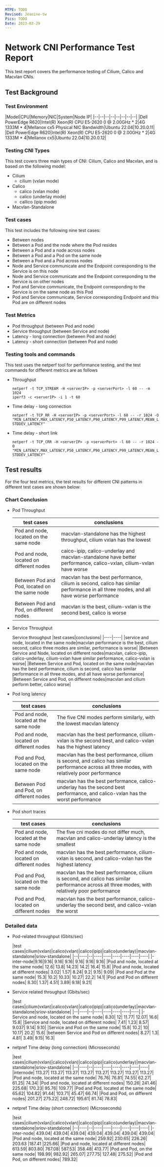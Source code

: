 ```yaml
---
MTPE: TODO
Revised: Jeanine-tw
Pics: TODO
Date: 2023-03-29
---
```


# Network CNI Performance Test Report

This test report covers the performance testing of Cilium, Calico and Macvlan CNIs.

## Test Background

### Test Environment

|Model|CPU|Memory|NIC|System|Node IP|
|--|--|--|--|--|--|--|--|
|Dell PowerEdge R620|Intel(R) Xeon(R) CPU E5-2620 0 @ 2.00GHz * 2|4G 1333M * 4|Mellanox cx5 Physical NIC Bandwidth|Ubuntu 22.04|10.20.0.11|
|Dell PowerEdge R620|Intel(R) Xeon(R) CPU E5-2620 0 @ 2.00GHz * 2|4G 1333M * 4|Mellanox cx5|Ubuntu 22.04|10.20.0.12|

### Testing CNI Types

This test covers three main types of CNI: Cilium, Calico and Macvlan, and is based on the following model:

- Cilium
    - cilium (vxlan mode)
- Calico
    - calico (vxlan mode)
    - calico (underlay mode)
    - callico (ipip mode)
- Macvlan-Standalone

### Test cases

This test includes the following nine test cases:

- Between nodes
- Between a Pod and the node where the Pod resides
- Between a Pod and a node across nodes
- Between a Pod and a Pod on the same node
- Between a Pod and a Pod across nodes
- Node and Service communicate and the Endpoint corresponding to the Service is on this node
- Node and Service communicate and the Endpoint corresponding to the Service is on other nodes
- Pod and Service communicate, the Endpoint corresponding to the Service is on the same node as this Pod
- Pod and Service communicate, Service corresponding Endpoint and this Pod are on different nodes

### Test Metrics

- Pod throughput (between Pod and node)
- Service throughput (between Service and node)
- Latency - long connection (between Pod and node)
- Latency - short connection (between Pod and node)

### Testing tools and commands

This test uses the netperf tool for performance testing, and the test commands for different metrics are as follows

- Throughput

    ```shell
    netperf -t TCP_STREAM -H <serverIP> -p <serverPort> -l 60 -- -m 1024
    iperf3 -c <serverIP> -i 1 -t 60
    ```

- Time delay - long connection

    ```shell
    netperf -t TCP_RR -H <serverIP> -p <serverPort> -l 60 -- -r 1024 -O "MIN_LATENCY,MAX_LATENCY,P50_LATENCY,P90_LATENCY,P99_LATENCY,MEAN_LATENCY. STDDEV_LATENCY"
    ```

- Time delay - short link

    ```shell
    netperf -t TCP_CRR -H <serverIP> -p <serverPort> -l 60 -- -r 1024 -O "MIN_LATENCY,MAX_LATENCY,P50_LATENCY,P90_LATENCY,P99_LATENCY,MEAN_LATENCY. STDDEV_LATENCY"
    ```

## Test results

For the four test metrics, the test results for different CNI patterns in different test cases are shown below:

### Chart Conclusion

- Pod Throughput

    

    |test cases|conclusions|
    |----|----|
    |Pod and node, located on the same node| macvlan-standalone has the highest throughput, cilium vxlan has the lowest|
    |Pod and node, located on different nodes|caico-ipip, calico-underlay and macvlan-standalone have better performance, calico-vxlan, cilium-vxlan have worse|
    |Between Pod and Pod, located on the same node|macvlan has the best performance, cilium is second, calico has similar performance in all three modes, and all have worse performance|
    |Between Pod and Pod, on different nodes|macvlan is the best, cilium-vxlan is the second best, calico is worse|

- Service Throughput

    Service throughput 
    |test cases|conclusions|
    |----|----|
    |service and node, located in the same node|macvlan performance is the best, cilium second, calico three modes are similar, performance is worse|
    |Between Service and Node, located on different nodes|macvlan, calico-ipip, calico-underlay, cilium-vxlan have similar performance, calico-vxlan is worse|
    |Between Service and Pod, located on the same node|macvlan has the best performance, cilium is second, calico has similar performance in all three modes, and all have worse performance|
    |Between Service and Pod, on different nodes|macvlan and cilium perform better, calico worse|

- Pod long latency

    

    |test cases|conclusions|
    |----|----|
    |Pod and node, located at the same node|The five CNI modes perform similarly, with the lowest macvlan latency|
    |Pod and node, located on different nodes|macvlan has the best performance, cilium-vxlan is the second best, and calico-vxlan has the highest latency|
    |Pod and Pod, located on the same node|macvlan has the best performance, cilium is second, and calico has similar performance across all three modes, with relatively poor performance|
    |Between Pod and Pod, on different nodes|macvlan has the best performance, calico-underlay has the second best performance, and calico-vxlan has the worst performance|

- Pod short traces

    

    |test cases|conclusions|
    |----|----|
    |Pod and node, located at the same node|The five cni modes do not differ much, macvlan and calico-underlay latency is the smallest|
    |Pod and node, located on different nodes|macvlan has the best performance, cilium-vxlan is second, and calico-vxlan has the highest latency|
    |Pod and Pod, located on the same node|macvlan has the best performance, cilium is second, and calico has similar performance across all three modes, with relatively poor performance|
    |Pod and Pod, located on different nodes|macvlan has the best performance, calico-underlay the second best, and calico-vxlan the worst|

### Detailed data

- Pod-related throughput (Gbits/sec)

    |test cases|cilium(vxlan)|calico(vxlan)|calico(ipip)|calico(underlay)|macvlan-standalone|sriov-standalone|
    |--|----|--|----|----|----|----|----|----|
    |-inter-node|9.16|9.16| 9.16| 9.16| 9.16| 9.16| 9.16|
    |Pod and node, located at the same node| 12.6| 13.8| 14.23| 14.2| 16.4| 15.8|
    |Pod and node, located at different nodes| 3.02| 1.57| 8.24| 9.2| 9.15| 9.09|
    |Pod and Pod at the same node| 15.3| 10.2| 10.33| 10.27| 22.2| 14.1|
    |Pod and Pod on different nodes| 8.30| 1.37| 4.51| 3.89| 9.18| 9.21|

- Service related throughput (Gbits/sec)

    |test cases|cilium(vxlan)|calico(vxlan)|calico(ipip)|calico(underlay)|macvlan-standalone|sriov-standalone|
    |--|----|--|----|----|----|----|----|
    |-Service and node, located on the same node| 8.30| 12| 11.77| 12.07| 16.6| 15.8|
    |Service and node, located on different nodes| 7.41| 1.23| 8.57| 9.037| 9.14| 9.10|
    |Service and Pod on the same node| 15.8| 10.2| 10| 10.17| 20.2| 15.6|
    |between Service and Pod on different nodes| 8.27| 1.3| 4.81| 3.49| 9.15| 16.3|

- netpref Time delay (long connection) (Microseconds)

    |test cases|cilium(vxlan)|calico(vxlan)|calico(ipip)|calico(underlay)|macvlan-standalone|sriov-standalone|
    |--|----|--|----|----|----|----|----|----|
    |internode| 113.27| 113.27| 113.27| 113.27| 113.27| 113.27| 113.27| 113.27|
    |Pod and node, located at the same node| 76.76| 76.81| 74.55| 62.27| 61.25| 74.34|
    |Pod and node, located at different nodes| 150.26| 241.46| 225.68| 170.23| 95.76| 109.77|
    |Pod and Pod, located at the same node| 65.62| 104.82| 91.44| 103.71| 45.47| 66.74|
    |Pod and Pod, on different nodes| 201.27| 275.22| 248.72| 195.61| 81.74| 78.83|

- netpref Time delay (short connection) (Microseconds)

    |test cases|cilium(vxlan)|calico(vxlan)|calico(ipip)|calico(underlay)|macvlan-standalone|sriov-standalone|
    |--|----|--|----|----|----|----|----|----|
    |-inter-node| 439.04| 439.04| 439.04| 439.04| 439.04| 439.04| 439.04|
    |Pod and node, located at the same node| 259.92| 230.65| 226.26| 203.63 |187.41 |225.66|
    |Pod and node, located at different nodes| 613.59| 803.80| 767.08| 587.53| 358.48| 413.77|
    |Pod and Pod, on the same node| 198.99| 982.92| 265.07| 277.75| 127.48| 275.52|
    |Pod and Pod, on different nodes| 789.32|
